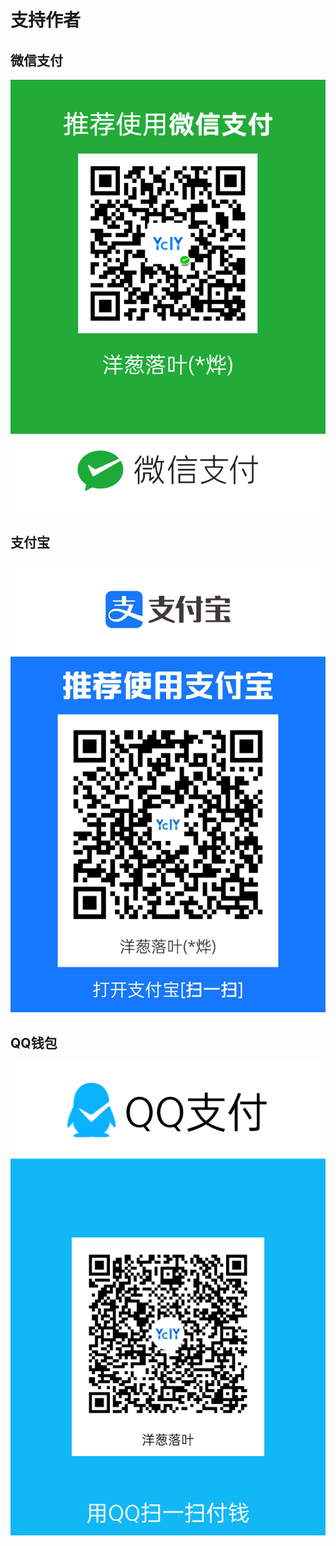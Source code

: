 # 支持作者
## 微信支付
![WeChat](WeChat_Pay.png)
## 支付宝
![Alipay](Alipay.jpg)
## QQ钱包
![qrcode](qrcode_ycly.png)
